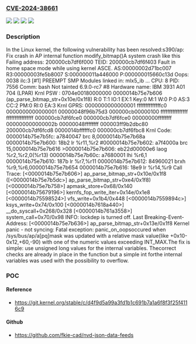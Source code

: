 ### [CVE-2024-38661](https://cve.mitre.org/cgi-bin/cvename.cgi?name=CVE-2024-38661)
![](https://img.shields.io/static/v1?label=Product&message=Linux&color=blue)
![](https://img.shields.io/static/v1?label=Version&message=&color=brightgreen)
![](https://img.shields.io/static/v1?label=Version&message=1da177e4c3f41524e886b7f1b8a0c1fc7321cac2%20&color=brightgreen)
![](https://img.shields.io/static/v1?label=Vulnerability&message=n%2Fa&color=blue)

### Description

In the Linux kernel, the following vulnerability has been resolved:s390/ap: Fix crash in AP internal function modify_bitmap()A system crash like this  Failing address: 200000cb7df6f000 TEID: 200000cb7df6f403  Fault in home space mode while using kernel ASCE.  AS:00000002d71bc007 R3:00000003fe5b8007 S:000000011a446000 P:000000015660c13d  Oops: 0038 ilc:3 [#1] PREEMPT SMP  Modules linked in: mlx5_ib ...  CPU: 8 PID: 7556 Comm: bash Not tainted 6.9.0-rc7 #8  Hardware name: IBM 3931 A01 704 (LPAR)  Krnl PSW : 0704e00180000000 0000014b75e7b606 (ap_parse_bitmap_str+0x10e/0x1f8)  R:0 T:1 IO:1 EX:1 Key:0 M:1 W:0 P:0 AS:3 CC:2 PM:0 RI:0 EA:3  Krnl GPRS: 0000000000000001 ffffffffffffffc0 0000000000000001 00000048f96b75d3  000000cb00000100 ffffffffffffffff ffffffffffffffff 000000cb7df6fce0  000000cb7df6fce0 00000000ffffffff 000000000000002b 00000048ffffffff  000003ff9b2dbc80 200000cb7df6fcd8 0000014bffffffc0 000000cb7df6fbc8  Krnl Code: 0000014b75e7b5fc: a7840047            brc     8,0000014b75e7b68a  0000014b75e7b600: 18b2                lr      %r11,%r2  #0000014b75e7b602: a7f4000a            brc     15,0000014b75e7b616  >0000014b75e7b606: eb22d00000e6        laog    %r2,%r2,0(%r13)  0000014b75e7b60c: a7680001            lhi     %r6,1  0000014b75e7b610: 187b                lr      %r7,%r11  0000014b75e7b612: 84960021            brxh    %r9,%r6,0000014b75e7b654  0000014b75e7b616: 18e9                lr      %r14,%r9  Call Trace:  [<0000014b75e7b606>] ap_parse_bitmap_str+0x10e/0x1f8  ([<0000014b75e7b5dc>] ap_parse_bitmap_str+0xe4/0x1f8)  [<0000014b75e7b758>] apmask_store+0x68/0x140  [<0000014b75679196>] kernfs_fop_write_iter+0x14e/0x1e8  [<0000014b75598524>] vfs_write+0x1b4/0x448  [<0000014b7559894c>] ksys_write+0x74/0x100  [<0000014b7618a440>] __do_syscall+0x268/0x328  [<0000014b761a3558>] system_call+0x70/0x98  INFO: lockdep is turned off.  Last Breaking-Event-Address:  [<0000014b75e7b636>] ap_parse_bitmap_str+0x13e/0x1f8  Kernel panic - not syncing: Fatal exception: panic_on_oopsoccured when /sys/bus/ap/a[pq]mask was updated with a relative mask value(like +0x10-0x12,+60,-90) with one of the numeric values exceeding INT_MAX.The fix is simple: use unsigned long values for the internal variables. Thecorrect checks are already in place in the function but a simple int forthe internal variables was used with the possibility to overflow.

### POC

#### Reference
- https://git.kernel.org/stable/c/d4f9d5a99a3fd1b1c691b7a1a6f8f3f25f4116c9

#### Github
- https://github.com/fkie-cad/nvd-json-data-feeds

